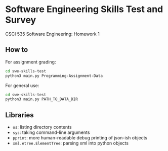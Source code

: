 # Software Engineering Skills Test and Survey
CSCI 535 Software Engineering: Homework 1

## How to
For assignment grading:
```sh
cd swe-skills-test
python3 main.py Programming-Assignment-Data
```

For general use:
```sh
cd swe-skills-test
python3 main.py PATH_TO_DATA_DIR
```

## Libraries
* `os`: listing directory contents
* `sys`: taking command-line arguments
* `pprint`: more human-readable debug printing of json-ish objects
* `xml.etree.ElementTree`: parsing xml into python objects
